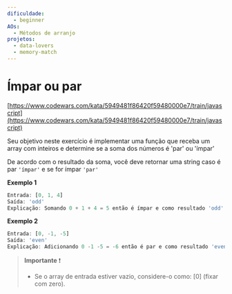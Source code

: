 ```yaml
---
dificuldade:
  - beginner
AOs:
  - Métodos de arranjo
projetos:
  - data-lovers
  - memory-match
---
```


# Ímpar ou par

[https://www.codewars.com/kata/5949481f86420f59480000e7/train/javascript](https://www.codewars.com/kata/5949481f86420f59480000e7/train/javascript)

Seu objetivo neste exercício é implementar uma função que receba um array
com inteiros e determine se a soma dos números é 'par' ou 'ímpar'

De acordo com o resultado da soma, você deve retornar uma string caso
é par `'ímpar'` e se for ímpar `'par'`

__Exemplo 1__

``` js
Entrada: [0, 1, 4]
Saída: 'odd'
Explicação: Somando 0 + 1 + 4 = 5 então é ímpar e como resultado 'odd'
```

__Exemplo 2__

``` js
Entrada: [0, -1, -5]
Saída: 'even'
Explicação: Adicionando 0 -1 -5 = -6 então é par e como resultado 'even'
```

> __Importante__ ❗
>
> - Se o array de entrada estiver vazio, considere-o como:
[0] (fixar com zero).